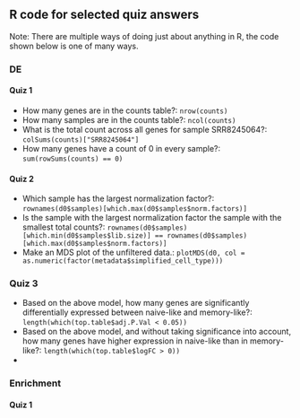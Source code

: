 ## R code for selected quiz answers

Note: There are multiple ways of doing just about anything in R, the code shown below is one of many ways.

### DE

#### Quiz 1
* How many genes are in the counts table?: `nrow(counts)`
* How many samples are in the counts table?: `ncol(counts)`
* What is the total count across all genes for sample SRR8245064?: `colSums(counts)["SRR8245064"]`
* How many genes have a count of 0 in every sample?: `sum(rowSums(counts) == 0)`

#### Quiz 2
* Which sample has the largest normalization factor?: `rownames(d0$samples)[which.max(d0$samples$norm.factors)]`
* Is the sample with the largest normalization factor the sample with the smallest total counts?: `rownames(d0$samples)[which.min(d0$samples$lib.size)] == rownames(d0$samples)[which.max(d0$samples$norm.factors)]`
* Make an MDS plot of the unfiltered data.: `plotMDS(d0, col = as.numeric(factor(metadata$simplified_cell_type)))`

### Quiz 3
* Based on the above model, how many genes are significantly differentially expressed between naive-like and memory-like?: `length(which(top.table$adj.P.Val < 0.05))`
* Based on the above model, and without taking significance into account, how many genes have higher expression in naive-like than in memory-like?: `length(which(top.table$logFC > 0))`
* 

### Enrichment

#### Quiz 1
